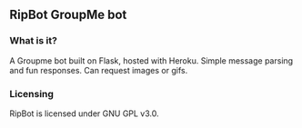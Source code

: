 ## RipBot GroupMe bot

### What is it?

A Groupme bot built on Flask, hosted with Heroku. Simple message parsing and
fun responses. Can request images or gifs.

### Licensing

RipBot is licensed under GNU GPL v3.0.